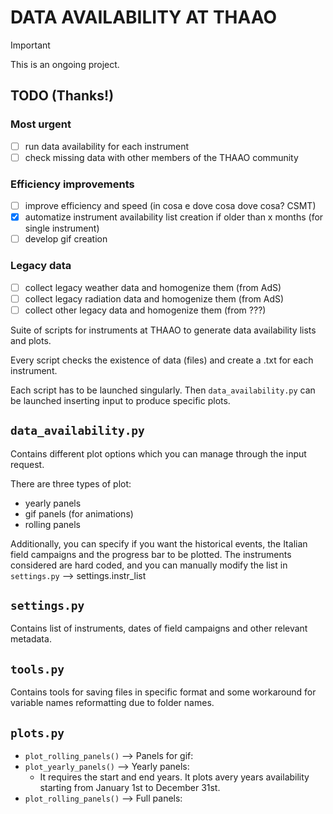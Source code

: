 # DATA AVAILABILITY AT THAAO

> [!IMPORTANT]  
> This is an ongoing project.

## TODO (Thanks!)

### Most urgent

- [ ] run data availability for each instrument
- [ ] check missing data with other members of the THAAO community

### Efficiency improvements

- [ ] improve efficiency and speed (in cosa e dove cosa dove cosa? CSMT)
- [x] automatize instrument availability list creation if older than x months (for single instrument)
- [ ] develop gif creation

### Legacy data

- [ ] collect legacy weather data and homogenize them (from AdS)
- [ ] collect legacy radiation data and homogenize them (from AdS)
- [ ] collect other legacy data and homogenize them (from ???)

Suite of scripts for instruments at THAAO to generate data availability lists and plots.

Every script checks the existence of data (files) and create a .txt for each instrument.

Each script has to be launched singularly. Then `data_availability.py` can be launched inserting input to produce
specific plots.

## `data_availability.py`

Contains different plot options which you can manage through the input request.

There are three types of plot:

- yearly panels
- gif panels (for animations)
- rolling panels

Additionally, you can specify if you want the historical events, the Italian field campaigns and the progress bar to be
plotted.
The instruments considered are hard coded, and you can manually modify the list in `settings.py` --> settings.instr_list

## `settings.py`

Contains list of instruments, dates of field campaigns and other relevant metadata.

## `tools.py`

Contains tools for saving files in specific format and some workaround for variable names reformatting due to folder
names.

## `plots.py`

- `plot_rolling_panels()` --> Panels for gif:
- `plot_yearly_panels()` --> Yearly panels:
    - It requires the start and end years. It plots avery years availability starting from January 1st to December 31st.
- `plot_rolling_panels()` --> Full panels: